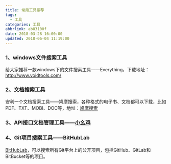 ```yaml
---
title: 常用工具推荐
tags:
  - 工具
categories: 工具
abbrlink: ab83100f
date: 2018-03-28 16:00:00
updated: 2018-06-04 11:19:00
---
```

### 1、windows文件搜索工具
给大家推荐一款windows下的文件搜索工具——Everything，下载地址：http://www.voidtools.com/

### 2、文档搜索工具
安利一个文档搜索工具——鸠摩搜索，各种格式的电子书、文档都可以下载，比如PDF、TXT、MOBI、DOC等，地址：[鸠摩搜索](https://www.jiumodiary.com/)

### 3、API接口文档管理工具——[小幺鸡](http://www.xiaoyaoji.cn)

### 4、Git项目搜索工具——BitHubLab
[BitHubLab](https://bithublab.org/)，可以搜索所有Git平台上的公开项目，包括GitHub、GitLab和BitBucket等的项目。